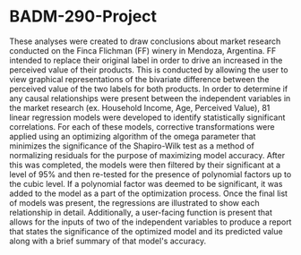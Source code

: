 # BADM-290-Project
These analyses were created to draw conclusions about market research conducted on the Finca Flichman (FF) winery in Mendoza, Argentina. FF intended to replace their original label in order to drive an increased in the perceived value of their products. 
This is conducted by allowing the user to view graphical representations of the bivariate difference between the perceived value of the two labels for both products. In order to determine if any causal relationships were present between the independent variables in the market research (ex. Household Income, Age, Perceived Value), 81 linear regression models were developed to identify statistically significant correlations. For each of these models, corrective transformations were applied using an optimizing algorithm of the omega parameter that minimizes the significance of the Shapiro-Wilk test as a method of normalizing residuals for the purpose of maximizing model accuracy. After this was completed, the models were then filtered by their significant at a level of 95% and then re-tested for the presence of polynomial factors up to the cubic level. If a polynomial factor was deemed to be significant, it was added to the model as a part of the optimization process. Once the final list of models was present, the regressions are illustrated to show each relationship in detail.
Additionally, a user-facing function is present that allows for the inputs of two of the independent variables to produce a report that states the significance of the optimized model and its predicted value along with a brief summary of that model's accuracy.
